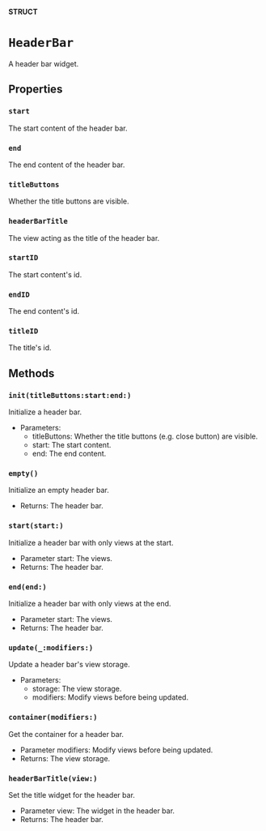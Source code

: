 **STRUCT**

# `HeaderBar`

A header bar widget.

## Properties
### `start`

The start content of the header bar.

### `end`

The end content of the header bar.

### `titleButtons`

Whether the title buttons are visible.

### `headerBarTitle`

The view acting as the title of the header bar.

### `startID`

The start content's id.

### `endID`

The end content's id.

### `titleID`

The title's id.

## Methods
### `init(titleButtons:start:end:)`

Initialize a header bar.
- Parameters:
  - titleButtons: Whether the title buttons (e.g. close button) are visible.
  - start: The start content.
  - end: The end content.

### `empty()`

Initialize an empty header bar.
- Returns: The header bar.

### `start(start:)`

Initialize a header bar with only views at the start.
- Parameter start: The views.
- Returns: The header bar.

### `end(end:)`

Initialize a header bar with only views at the end.
- Parameter start: The views.
- Returns: The header bar.

### `update(_:modifiers:)`

Update a header bar's view storage.
- Parameters:
    - storage: The view storage.
    - modifiers: Modify views before being updated.

### `container(modifiers:)`

Get the container for a header bar.
- Parameter modifiers: Modify views before being updated.
- Returns: The view storage.

### `headerBarTitle(view:)`

Set the title widget for the header bar.
- Parameter view: The widget in the header bar.
- Returns: The header bar.
